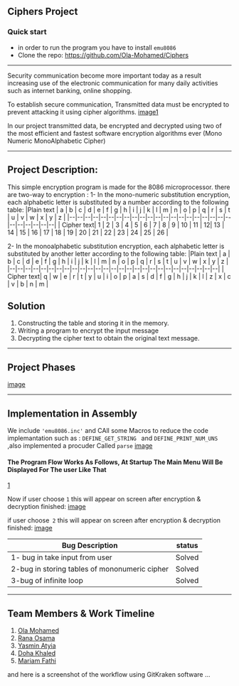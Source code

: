 
## Ciphers Project


### Quick start

- in order to run the program you have to install `emu8086`
- Clone the repo: https://github.com/Ola-Mohamed/Ciphers

____________________________________________________________________________________
 Security communication become more important today as a result increasing use of the electronic communication for many daily activities such as internet banking, online shopping.

To establish secure communication, Transmitted data must be encrypted to prevent attacking it using cipher algorithms.
[image1](https://github.com/Ola-Mohamed/Ciphers/blob/main/resource/1.jpg)


In our project transmitted data, be encrypted and decrypted using two of the most efficient and fastest software encryption algorithms ever (Mono Numeric MonoAlphabetic Cipher)
____________________________________________________________________________________

## Project Description:
This simple encryption program is made for the 8086 microprocessor.
there are two-way to encryption :
1- In the mono-numeric substitution encryption, each alphabetic letter is substituted by a number according to the following table:
|Plain text  | a | b | c | d | e | f | g | h | i | j | k | l | m | n | o | p | q | r | s | t | u | v | w | x | y | z |
|--|--|--|--|--|--|--|--|--|--|--|--|--|--|--|--|--|--|--|--|--|--|--|--|--|--|--|
|  Cipher text| 1 | 2 | 3 | 4 | 5 | 6 | 7 | 8 | 9 | 10 | 11 | 12| 13 | 14 | 15 | 16 | 17 | 18 | 19 | 20 | 21 | 22 | 23 | 24 | 25 | 26 |

2- In the monoalphabetic substitution encryption, each alphabetic letter is substituted by another letter according to the following table:
|Plain text  | a | b | c | d | e | f | g | h | i | j | k | l | m | n | o | p | q | r | s | t | u | v | w | x | y | z |
|--|--|--|--|--|--|--|--|--|--|--|--|--|--|--|--|--|--|--|--|--|--|--|--|--|--|--|
|  Cipher text| q | w | e | r | t | y | u | i | o | p | a | s | d | f | g | h | j | k | l | z | x | c | v | b | n | m |

## Solution
1. Constructing the table and storing it in the memory.
2. Writing a program to encrypt the input message
3. Decrypting the cipher text to obtain the original text message.

____________________________________________________________________________________
## Project Phases
[image](https://github.com/Ola-Mohamed/Ciphers/blob/main/resource/Picture4.jpg)

____________________________________________________________________________________
## Implementation in Assembly
We include `'emu8086.inc'` and CAll some Macros to reduce the code implemantation
such as : `DEFINE_GET_STRING `  and   `DEFINE_PRINT_NUM_UNS ` ,also implemented a procuder Called `parse` 
[image](https://github.com/Ola-Mohamed/Ciphers/blob/main/resource/parse%20fun.png)


####  The Program Flow Works As Follows, At Startup The Main Menu Will Be Displayed For The user Like That
[1](https://github.com/Ola-Mohamed/Ciphers/blob/main/resource/Picture3.png)

Now if user choose `1` this will appear on screen  after encryption & decryption finished:
[image](https://github.com/Ola-Mohamed/Ciphers/blob/main/resource/Picture2.png)



 if user choose` 2` this will appear on screen  after encryption & decryption finished:
[image](https://github.com/Ola-Mohamed/Ciphers/blob/main/resource/Picture1.png)

 

| Bug Description | status |
| --- | --- |
| 1- bug in take input from user | Solved |
| 2-bug in storing tables of mononumeric cipher   |  Solved |
| 3-bug of infinite loop        |  Solved |


____________________________________________________________________________________
## Team Members & Work Timeline
 1. [Ola Mohamed](https://github.com/Ola-Mohamed)
 2. [Rana Osama](https://github.com/RanaUsama20)
 3. [Yasmin Atyia](https://github.com/yasmin-attia)
 4. [Doha Khaled](https://github.com/dohakhaled33)
 5. [Mariam Fathi](https://github.com/Mariam-Fathi)
 
and here is a screenshot of the workflow using GitKraken software ...
[](https://github.com/Ola-Mohamed/Ciphers/blob/main/resource/gitkraken1.png)
[](https://github.com/Ola-Mohamed/Ciphers/blob/main/resource/git2.png)
















  








